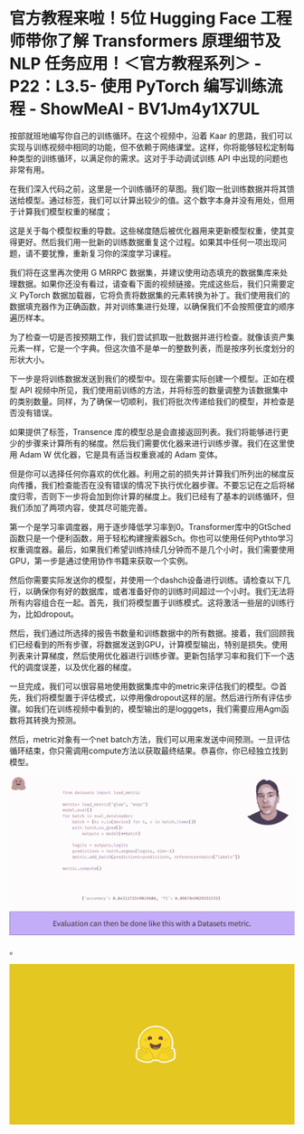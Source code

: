 # 官方教程来啦！5位 Hugging Face 工程师带你了解 Transformers 原理细节及 NLP 任务应用！＜官方教程系列＞ - P22：L3.5- 使用 PyTorch 编写训练流程 - ShowMeAI - BV1Jm4y1X7UL

按部就班地编写你自己的训练循环。在这个视频中，沿着 Kaar 的思路，我们可以实现与训练视频中相同的功能，但不依赖于网络课堂。这样，你将能够轻松定制每种类型的训练循环，以满足你的需求。这对于手动调试训练 API 中出现的问题也非常有用。

在我们深入代码之前，这里是一个训练循环的草图。我们取一批训练数据并将其馈送给模型。通过标签，我们可以计算出较少的值。这个数字本身并没有用处，但用于计算我们模型权重的梯度；

这是关于每个模型权重的导数。这些梯度随后被优化器用来更新模型权重，使其变得更好。然后我们用一批新的训练数据重复这个过程。如果其中任何一项出现问题，请不要犹豫，重新复习你的深度学习课程。

我们将在这里再次使用 G MRRPC 数据集，并建议使用动态填充的数据集库来处理数据。如果你还没有看过，请查看下面的视频链接。完成这些后，我们只需要定义 PyTorch 数据加载器，它将负责将数据集的元素转换为补丁。我们使用我们的数据填充器作为正确函数，并对训练集进行处理，以确保我们不会按照便宜的顺序遍历样本。

为了检查一切是否按预期工作，我们尝试抓取一批数据并进行检查。就像该资产集元素一样，它是一个字典。但这次值不是单一的整数列表，而是按序列长度划分的形状大小。

下一步是将训练数据发送到我们的模型中。现在需要实际创建一个模型。正如在模型 API 视频中所见，我们使用前训练的方法，并将标签的数量调整为该数据集中的类别数量。同样，为了确保一切顺利，我们将批次传递给我们的模型，并检查是否没有错误。

如果提供了标签，Transence 库的模型总是会直接返回列表。我们将能够进行更少的步骤来计算所有的梯度。然后我们需要优化器来进行训练步骤。我们在这里使用 Adam W 优化器，它是具有适当权重衰减的 Adam 变体。

但是你可以选择任何你喜欢的优化器。利用之前的损失并计算我们所列出的梯度反向传播，我们检查能否在没有错误的情况下执行优化器步骤。不要忘记在之后将梯度归零，否则下一步将会加到你计算的梯度上。我们已经有了基本的训练循环，但我们添加了两项内容，使其尽可能完善。

第一个是学习率调度器，用于逐步降低学习率到0。Transformer库中的GtSched函数只是一个便利函数，用于轻松构建搜索器Sch。你也可以使用任何Pythto学习权重调度器。最后，如果我们希望训练持续几分钟而不是几个小时，我们需要使用GPU，第一步是通过使用协作书籍来获取一个实例。

然后你需要实际发送你的模型，并使用一个dashch设备进行训练。请检查以下几行，以确保你有好的数据库，或者准备好你的训练时间超过一个小时。我们无法将所有内容组合在一起。首先，我们将模型置于训练模式。这将激活一些层的训练行为，比如dropout。

然后，我们通过所选择的报告书数量和训练数据中的所有数据。接着，我们回顾我们已经看到的所有步骤，将数据发送到GPU，计算模型输出，特别是损失。使用列表来计算梯度，然后使用优化器进行训练步骤。更新包括学习率和我们下一个迭代的调度误差，以及优化器的梯度。

一旦完成，我们可以很容易地使用数据集库中的metric来评估我们的模型。😊首先，我们将模型置于评估模式，以停用像dropout这样的层。然后进行所有评估步骤。如我们在训练视频中看到的，模型输出的是logggets，我们需要应用Agm函数将其转换为预测。

然后，metric对象有一个net batch方法，我们可以用来发送中间预测。一旦评估循环结束，你只需调用compute方法以获取最终结果。恭喜你，你已经独立找到模型。

![](img/e8f7bf95fa7a3fb25fc811f317b88cfb_1.png)

。

![](img/e8f7bf95fa7a3fb25fc811f317b88cfb_3.png)

